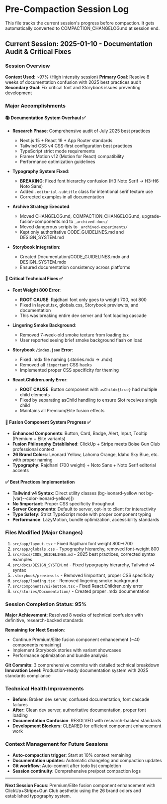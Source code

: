 # Pre-Compaction Session Log

This file tracks the current session's progress before compaction. It gets automatically converted to COMPACTION_CHANGELOG.md at session end.

## Current Session: 2025-01-10 - Documentation Audit & Critical Fixes

### Session Overview
**Context Used**: ~97% (High intensity session)
**Primary Goal**: Resolve 8 weeks of documentation confusion with 2025 best practices audit
**Secondary Goal**: Fix critical font and Storybook issues preventing development

### Major Accomplishments

#### 📚 Documentation System Overhaul ✅
- **Research Phase**: Comprehensive audit of July 2025 best practices
  - Next.js 15 + React 19 + App Router standards
  - Tailwind CSS v4 CSS-first configuration best practices  
  - TypeScript strict mode requirements
  - Framer Motion v12 (Motion for React) compatibility
  - Performance optimization guidelines

- **Typography System Fixed**: 
  - **BREAKING**: Fixed font hierarchy confusion (H3 Noto Serif → H3-H6 Noto Sans)
  - Added `.editorial-subtitle` class for intentional serif texture use
  - Corrected examples in all documentation

- **Archive Strategy Executed**:
  - Moved CHANGELOG.md, COMPACTION_CHANGELOG.md, upgrade-fusion-components.md to `_archived-docs/`
  - Moved dangerous scripts to `_archived-experiments/`
  - Kept only authoritative CODE_GUIDELINES.md and DESIGN_SYSTEM.md

- **Storybook Integration**: 
  - Created Documentation/CODE_GUIDELINES.mdx and DESIGN_SYSTEM.mdx
  - Ensured documentation consistency across platforms

#### 🐛 Critical Technical Fixes ✅
- **Font Weight 800 Error**: 
  - **ROOT CAUSE**: Rajdhani font only goes to weight 700, not 800
  - Fixed in layout.tsx, globals.css, Storybook preview.ts, and documentation
  - This was breaking entire dev server and font loading cascade

- **Lingering Smoke Background**: 
  - Removed 7-week-old smoke texture from loading.tsx
  - User reported seeing brief smoke background flash on load

- **Storybook `/index.json` Error**:
  - Fixed .mdx file naming (.stories.mdx → .mdx)
  - Removed all `!important` CSS hacks
  - Implemented proper CSS specificity for theming

- **React.Children.only Error**:
  - **ROOT CAUSE**: Button component with `asChild={true}` had multiple child elements
  - Fixed by separating asChild handling to ensure Slot receives single child
  - Maintains all Premium/Elite fusion effects

#### 🎯 Fusion Component System Progress ✅
- **Enhanced Components**: Button, Card, Badge, Alert, Input, Tooltip (Premium + Elite variants)
- **Fusion Philosophy Established**: ClickUp + Stripe meets Boise Gun Club professional context
- **26 Brand Colors**: Leonard Yellow, Lahoma Orange, Idaho Sky Blue, etc. with proper naming
- **Typography**: Rajdhani (700 weight) + Noto Sans + Noto Serif editorial accents

#### ✅ Best Practices Implementation
- **Tailwind v4 Syntax**: Direct utility classes (bg-leonard-yellow not bg-[var(--color-leonard-yellow)])
- **No !important**: Proper CSS specificity throughout
- **Server Components**: Default to server, opt-in to client for interactivity
- **Type Safety**: Strict TypeScript mode with proper component typing
- **Performance**: LazyMotion, bundle optimization, accessibility standards

### Files Modified (Major Changes)
1. `src/app/layout.tsx` - Fixed Rajdhani font weight 800→700
2. `src/app/globals.css` - Typography hierarchy, removed font-weight 800
3. `src/docs/CODE_GUIDELINES.md` - 2025 best practices, corrected syntax examples
4. `src/docs/DESIGN_SYSTEM.md` - Fixed typography hierarchy, Tailwind v4 syntax
5. `.storybook/preview.ts` - Removed !important, proper CSS specificity
6. `src/app/loading.tsx` - Removed lingering smoke background
7. `src/components/ui/button.tsx` - Fixed React.Children.only error
8. `src/stories/Documentation/` - Created proper .mdx documentation

### Session Completion Status: 95%

**Major Achievement**: Resolved 8 weeks of technical confusion with definitive, research-backed standards

**Remaining for Next Session**:
- Continue Premium/Elite fusion component enhancement (~40 components remaining)
- Implement Storybook stories with variant showcases
- Performance optimization and bundle analysis

**Git Commits**: 3 comprehensive commits with detailed technical breakdown
**Innovation Level**: Production-ready documentation system with 2025 standards compliance

### Technical Health Improvements
- **Before**: Broken dev server, confused documentation, font cascade failures
- **After**: Clean dev server, authoritative documentation, proper font loading
- **Documentation Confusion**: RESOLVED with research-backed standards
- **Development Blockers**: CLEARED for efficient component enhancement work

### Context Management for Future Sessions
- **Auto-compaction trigger**: Start at 10% context remaining
- **Documentation updates**: Automatic changelog and compaction updates
- **Git workflow**: Auto-commit after todo list completion
- **Session continuity**: Comprehensive pre/post compaction logs

---

**Next Session Focus**: Premium/Elite fusion component enhancement with ClickUp+Stripe+Gun Club aesthetic using the 26 brand colors and established typography system.